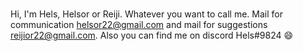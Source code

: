 ###
Hi, I'm Hels, Helsor or Reiji. Whatever you want to call me. Mail for communication helsor22@gmail.com and mail for suggestions reijior22@gmail.com. Also you can find me on discord Hels#9824 😄

<!--
**Helsor22/Helsor22** is a ✨ _special_ ✨ repository because its `README.md` (this file) appears on your GitHub profile.

Here are some ideas to get you started:

- 🔭 I’m currently working on ...
- 🌱 I’m currently learning ...
- 👯 I’m looking to collaborate on ...
- 🤔 I’m looking for help with ...
- 💬 Ask me about ...
- 📫 How to reach me: ...
- 😄 Pronouns: ...
- ⚡ Fun fact: ...
-->
